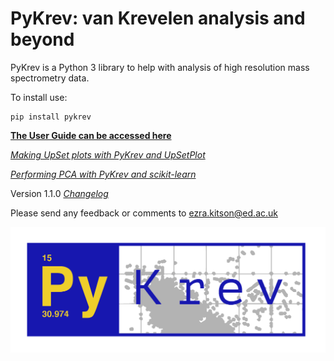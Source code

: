# PyKrev: van Krevelen analysis and beyond

PyKrev is a Python 3 library to help with analysis of high resolution mass spectrometry data.

To install use:

```
pip install pykrev
```

[**The User Guide can be accessed here**](https://github.com/Kzra/pykrev/blob/master/docs/user_guide/PyKrevUserGuide.ipynb)

[*Making UpSet plots with PyKrev and UpSetPlot*](https://github.com/Kzra/pykrev/blob/master/docs/upset_plots_with_pykrev/UpSetplotswithPyKrev.ipynb)

[*Performing PCA with PyKrev and scikit-learn*](https://github.com/Kzra/pykrev/blob/master/docs/pca_with_pykrev/PCAwithPyKrev.ipynb)

Version 1.1.0 [*Changelog*](https://github.com/Kzra/pykrev/blob/master/CHANGELOG.md)

Please send any feedback or comments to ezra.kitson@ed.ac.uk

<img src="https://github.com/Kzra/pykrev/blob/master/docs/user_guide/Pykrev_blue.png" alt="PyKrev" width="650"/>
